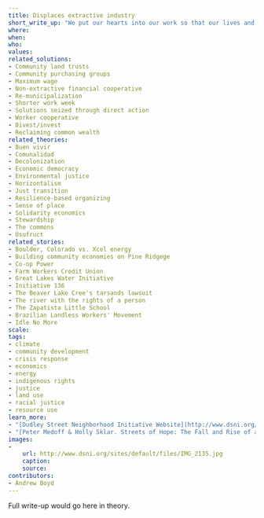 ```yaml
---
title: Displaces extractive industry
short_write_up: "We put our hearts into our work so that our lives and communities are made stronger and more beautiful. The dominant economic paradigm, however, runs on extraction. A coal company will strip mine an Appalachian hillside, and once they’ve taken all that’s valuable, leave behind an ugly, toxic scar. In a similar way, they also extract value out of the workers they employ. This kind of systematic extraction — of labor and carbon — is at the root of our twin crises of economic injustice and climate chaos. To survive as a species, and make our work lives more meaningful, we need to resist extraction, reduce consumption and build alternative institutions powered by renewable resources and freely associated labor."
where: 
when:  
who: 
values:
related_solutions:
- Community land trusts
- Community purchasing groups
- Maximum wage
- Non-extractive financial cooperative
- Re-municipalization
- Shorter work week
- Solutions seized through direct action
- Worker cooperative
- Divest/invest
- Reclaiming common wealth
related_theories:
- Buen vivir
- Comunalidad
- Decolonization
- Economic democracy
- Environmental justice
- Horizontalism
- Just transition
- Resilience-based organizing
- Sense of place
- Solidarity economics
- Stewardship
- The commons
- Usufruct
related_stories:
- Boulder, Colorado vs. Xcel energy
- Building community economies on Pine Ridgege
- Co-op Power
- Farm Workers Credit Union
- Great Lakes Water Initiative
- Initiative 136
- The Beaver Lake Cree's tarsands lawsuit
- The river with the rights of a person
- The Zapatista Little School
- Brazilian Landless Workers' Movement
- Idle No More
scale:
tags:
- climate
- community development
- crisis response
- economics
- energy
- indigenous rights
- justice
- land use
- racial justice
- resource use
learn_more:
- "[Dudley Street Neighborhood Initiative Website](http://www.dsni.org/)"
- "[Peter Medoff & Holly Sklar. Streets of Hope: The Fall and Rise of an Urban Neighborhood. South End Press, 1994.](http://www.southendpress.org/2004/items/StreetsHope)"
images:
-
    url: http://www.dsni.org/sites/default/files/IMG_2135.jpg
    caption:
    source:
contributors:
- Andrew Boyd
---
```

Full write-up would go here in theory.

